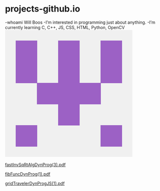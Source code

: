 # projects-github.io
-whoami Will Boos
-I’m interested in programming just about anything. 
-I’m currently learning C, C++, JS, CSS, HTML, Python, OpenCV
![Github logo](78800556.png "Github logo")


[fastInvSqRtAlgDynProg(3).pdf](https://github.com/mannequinSkywalker/projects-github.io/files/6651848/fastInvSqRtAlgDynProg.3.pdf)


[fibFuncDynProg(1).pdf](https://github.com/mannequinSkywalker/projects-github.io/files/6651849/fibFuncDynProg.1.pdf)


[gridTravelerDynProgJS(1).pdf](https://github.com/mannequinSkywalker/projects-github.io/files/6651851/gridTravelerDynProgJS.1.pdf)
